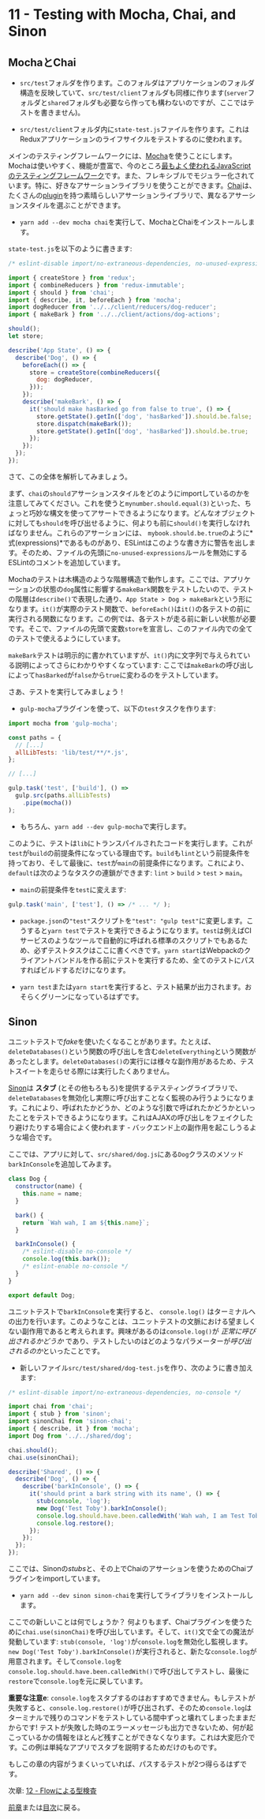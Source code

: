 # 11 - Testing with Mocha, Chai, and Sinon

## MochaとChai

- `src/test`フォルダを作ります。このフォルダはアプリケーションのフォルダ構造を反映していて、`src/test/client`フォルダも同様に作ります(`server`フォルダと`shared`フォルダも必要なら作っても構わないのですが、ここではテストを書きません)。

- `src/test/client`フォルダ内に`state-test.js`ファイルを作ります。これはReduxアプリケーションのライフサイクルをテストするのに使われます。

メインのテスティングフレームワークには、[Mocha](http://mochajs.org/)を使うことにします。Mochaは使いやすく、機能が豊富で、今のところ[最もよく使われるJavaScriptのテスティングフレームワーク](http://stateofjs.com/2016/testing/)です。また、フレキシブルでモジュラー化されています。特に、好きなアサーションライブラリを使うことができます。[Chai](http://chaijs.com/)は、たくさんの[plugin](http://chaijs.com/plugins/)を持つ素晴らしいアサーションライブラリで、異なるアサーションスタイルを選ぶことができます。

- `yarn add --dev mocha chai`を実行して、MochaとChaiをインストールします。

`state-test.js`を以下のように書きます:

```javascript
/* eslint-disable import/no-extraneous-dependencies, no-unused-expressions */

import { createStore } from 'redux';
import { combineReducers } from 'redux-immutable';
import { should } from 'chai';
import { describe, it, beforeEach } from 'mocha';
import dogReducer from '../../client/reducers/dog-reducer';
import { makeBark } from '../../client/actions/dog-actions';

should();
let store;

describe('App State', () => {
  describe('Dog', () => {
    beforeEach(() => {
      store = createStore(combineReducers({
        dog: dogReducer,
      }));
    });
    describe('makeBark', () => {
      it('should make hasBarked go from false to true', () => {
        store.getState().getIn(['dog', 'hasBarked']).should.be.false;
        store.dispatch(makeBark());
        store.getState().getIn(['dog', 'hasBarked']).should.be.true;
      });
    });
  });
});
```

さて、この全体を解析してみましょう。

まず、`chai`の`should`アサーションスタイルをどのようにimportしているのかを注意してみてください。これを使うと`mynumber.should.equal(3)`といった、ちょっと巧妙な構文を使ってアサートできるようになります。どんなオブジェクトに対しても`should`を呼び出せるように、何よりも前に`should()`を実行しなければなりません。これらのアサーションには、 `mybook.should.be.true`のように*式(expressions)*であるものがあり、ESLintはこのような書き方に警告を出します。そのため、ファイルの先頭に`no-unused-expressions`ルールを無効にするESLintのコメントを追加しています。

Mochaのテストは木構造のような階層構造で動作します。ここでは、アプリケーションの状態の`dog`属性に影響する`makeBark`関数をテストしたいので、テストの階層は`describe()`で表現した通り、`App State > Dog > makeBark`という形になります。`it()`が実際のテスト関数で、`beforeEach()`は`it()`の各テストの前に実行される関数になります。この例では、各テストが走る前に新しい状態が必要です。そこで、ファイルの先頭で変数`store`を宣言し、このファイル内での全てのテストで使えるようにしています。

`makeBark`テストは明示的に書かれていますが、`it()`内に文字列で与えられている説明によってさらにわかりやすくなっています: ここでは`makeBark`の呼び出しによって`hasBarked`が`false`から`true`に変わるのをテストしています。

さあ、テストを実行してみましょう！

- `gulp-mocha`プラグインを使って、以下の`test`タスクを作ります:

```javascript
import mocha from 'gulp-mocha';

const paths = {
  // [...]
  allLibTests: 'lib/test/**/*.js',
};

// [...]

gulp.task('test', ['build'], () =>
  gulp.src(paths.allLibTests)
    .pipe(mocha())
);
```

- もちろん、`yarn add --dev gulp-mocha`で実行します。

このように、テストは`lib`にトランスパイルされたコードを実行します。これが`test`が`build`の前提条件になっている理由です。`build`も`lint`という前提条件を持っており、そして最後に、`test`が`main`の前提条件になります。これにより、`default`は次のようなタスクの連鎖ができます: `lint` > `build` > `test` > `main`。

- `main`の前提条件を`test`に変えます:

```javascript
gulp.task('main', ['test'], () => /* ... */ );
```

- `package.json`の`"test"`スクリプトを`"test": "gulp test"`に変更します。こうすると`yarn test`でテストを実行できるようになります。`test`は例えばCIサービスのようなツールで自動的に呼ばれる標準のスクリプトでもあるため、必ずテストタスクはここに書くべきです。`yarn start`はWebpackのクライアントバンドルを作る前にテストを実行するため、全てのテストにパスすればビルドするだけになります。

- `yarn test`または`yarn start`を実行すると、テスト結果が出力されます。おそらくグリーンになっているはずです。

## Sinon

ユニットテストで*fake*を使いたくなることがあります。たとえば、`deleteDatabases()`という関数の呼び出しを含む`deleteEverything`という関数があったとします。`deleteDatabases()`の実行には様々な副作用があるため、テストスイートを走らせる際には実行したくありません。

[Sinon](http://sinonjs.org/)は **スタブ** (とその他もろもろ)を提供するテスティングライブラリで、`deleteDatabases`を無効化し実際に呼び出すことなく監視のみ行うようになります。これにより、呼ばれたかどうか、どのような引数で呼ばれたかどうかといったことをテストできるようになります。これはAJAXの呼び出しをフェイクしたり避けたりする場合によく使われます - バックエンド上の副作用を起こしうるような場合です。

ここでは、アプリに対して、`src/shared/dog.js`にある`Dog`クラスのメソッド`barkInConsole`を追加してみます。

```javascript
class Dog {
  constructor(name) {
    this.name = name;
  }

  bark() {
    return `Wah wah, I am ${this.name}`;
  }

  barkInConsole() {
    /* eslint-disable no-console */
    console.log(this.bark());
    /* eslint-enable no-console */
  }
}

export default Dog;
```

ユニットテストで`barkInConsole`を実行すると、 `console.log()` はターミナルへの出力を行います。このようなことは、ユニットテストの文脈における望ましくない副作用であると考えられます。興味があるのは`console.log()`が *正常に呼び出されるかどうか* であり、テストしたいのはどのようなパラメーターが*呼び出されるのか*といったことです。

- 新しいファイル`src/test/shared/dog-test.js`を作り、次のように書き加えます:

```javascript
/* eslint-disable import/no-extraneous-dependencies, no-console */

import chai from 'chai';
import { stub } from 'sinon';
import sinonChai from 'sinon-chai';
import { describe, it } from 'mocha';
import Dog from '../../shared/dog';

chai.should();
chai.use(sinonChai);

describe('Shared', () => {
  describe('Dog', () => {
    describe('barkInConsole', () => {
      it('should print a bark string with its name', () => {
        stub(console, 'log');
        new Dog('Test Toby').barkInConsole();
        console.log.should.have.been.calledWith('Wah wah, I am Test Toby');
        console.log.restore();
      });
    });
  });
});
```

ここでは、Sinonの*stubs*と、その上でChaiのアサーションを使うためのChaiプラグインをimportしています。

- `yarn add --dev sinon sinon-chai`を実行してライブラリをインストールします。

ここでの新しいことは何でしょうか？ 何よりもまず、Chaiプラグインを使うために`chai.use(sinonChai)`を呼び出しています。そして、`it()`文で全ての魔法が発動しています: `stub(console, 'log')`が`console.log`を無効化し監視します。`new Dog('Test Toby').barkInConsole()`が実行されると、新たな`console.log`が用意されます。そして`console.log`を`console.log.should.have.been.calledWith()`で呼び出してテストし、最後に`restore`で`console.log`を元に戻しています。

**重要な注意e**: `console.log`をスタブするのはおすすめできません。もしテストが失敗すると、`console.log.restore()`が呼び出されず、そのため`console.log`はターミナルで残りのコマンドをテストしている間中ずっと壊れてしまったままだからです! テストが失敗した時のエラーメッセージも出力できないため、何が起こっているかの情報をほとんど残すことができなくなります。これは大変厄介です。この例は単純なアプリでスタブを説明するためだけのものです。

もしこの章の内容がうまくいっていれば、パスするテストが2つ得らるはずです。

次章: [12 - Flowによる型検査](/tutorial/12-flow)

[前章](/tutorial/10-immutable-redux-improvements)または[目次](https://github.com/verekia/js-stack-from-scratch)に戻る。
